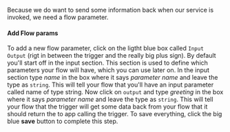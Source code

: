 Because we do want to send some information back when our service is invoked, we need a flow parameter.

#### Add Flow params
To add a new flow parameter, click on the ligtht blue box called `Input Output` (rigt in between the trigger and the really big plus sign). By default you'll start off in the input section. This section is used to define which parameters your flow will have, which you can use later on. In the input section type _name_ in the box where it says _parameter name_ and leave the type as `string`. This will tell your flow that you'll have an input parameter called name of type string. Now click on `output` and type _greeting_ in the box where it says _parameter name_ and leave the type as `string`. This will tell your flow that the trigger will get some data back from your flow that it should return the to app calling the trigger. To save everything, click the big blue **save** button to complete this step.